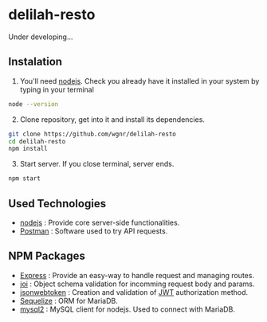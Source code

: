 # delilah-resto
Under developing...

## Instalation
1. You'll need [nodejs](https://nodejs.org). Check you  already have it installed in your system by typing in your terminal
```bash
node --version
```
2. Clone repository, get into it and install its dependencies.
```bash
git clone https://github.com/wgnr/delilah-resto
cd delilah-resto
npm install
```
3. Start server. If you close terminal, server ends.
```bash
npm start
```

## Used Technologies
- [nodejs](https://nodejs.org) : Provide core server-side functionalities.
- [Postman](https://www.postman.com/) : Software used to try API requests.


## NPM Packages
- [Express](http://expressjs.com) : Provide an easy-way to handle request and managing routes.
- [joi](https://www.npmjs.com/package/@hapi/joi) : Object schema validation for incomming request body and params.
- [jsonwebtoken](https://www.npmjs.com/package/jsonwebtoken) : Creation and validation of [JWT](https://jwt.io) authorization method.
- [Sequelize](https://www.npmjs.com/package/sequelize) : ORM for MariaDB.
- [mysql2](https://www.npmjs.com/package/mysql2) : MySQL client for nodejs. Used to connect with MariaDB.



<!-- # Procedure
In the folder [design](./design/reference_img/) you will find all the images that compound the project.

Let's analyse one by one in order to identify the data structure and the differents API endpoints that we would have to use. -->

<!-- ### Log in
![](./design/reference_img/01-login.png "Title")
![](./design/reference_img/04-explorador_sinfavoritos.png "Title")
![](./design/reference_img/06-historial.png "Title")
![](./design/reference_img/02-sign-up.png "Title")
![](./design/reference_img/05-carrito.png "Title")
![](./design/reference_img/07-admin.png "Title")
![](./design/reference_img/03-explorador.png "Title")
![](./design/reference_img/06-éxito.png "Title")
![](./design/reference_img/08-admin_detalle.png "Title") -->